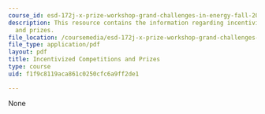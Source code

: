 ```yaml
---
course_id: esd-172j-x-prize-workshop-grand-challenges-in-energy-fall-2009
description: This resource contains the information regarding incentivized competitions
  and prizes.
file_location: /coursemedia/esd-172j-x-prize-workshop-grand-challenges-in-energy-fall-2009/f1f9c8119aca861c0250cfc6a9ff2de1_MITESD_172JF09_Lec11.pdf
file_type: application/pdf
layout: pdf
title: Incentivized Competitions and Prizes
type: course
uid: f1f9c8119aca861c0250cfc6a9ff2de1

---
```

None